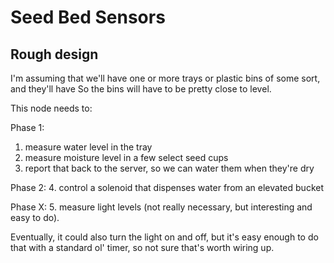 # Seed Bed Sensors

## Rough design

I'm assuming that we'll have one or more trays or plastic bins of some sort, and they'll have 
So the bins will have to be pretty close to level.

This node needs to: 

Phase 1: 
 1. measure water level in the tray
 2. measure moisture level in a few select seed cups
 3. report that back to the server, so we can water them when they're dry
 
Phase 2: 
 4. control a solenoid that dispenses water from an elevated bucket

Phase X:
 5. measure light levels (not really necessary, but interesting and easy to do).

Eventually, it could also turn the light on and off, but it's easy enough to do that with a standard ol' timer, so not sure that's worth wiring up.

